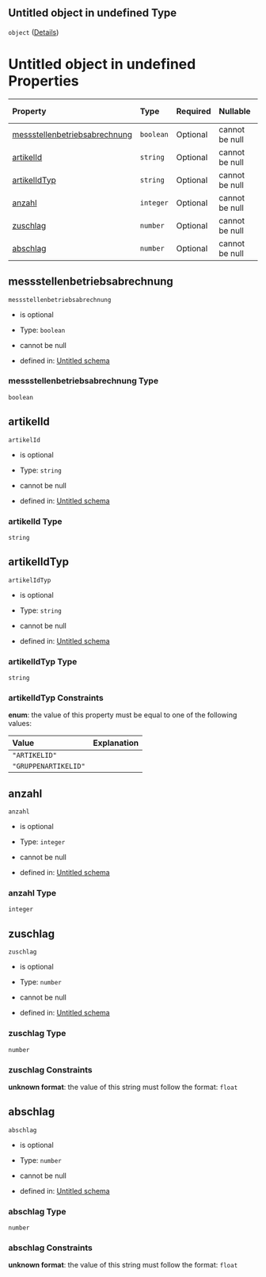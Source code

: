 ## Untitled object in undefined Type

`object` ([Details](messstellenbetriebsabrechnungsdaten.md))

# Untitled object in undefined Properties

| Property                                                        | Type      | Required | Nullable       | Defined by                                                                                                                                                                                                                                                                     |
| :-------------------------------------------------------------- | :-------- | :------- | :------------- | :----------------------------------------------------------------------------------------------------------------------------------------------------------------------------------------------------------------------------------------------------------------------------- |
| [messstellenbetriebsabrechnung](#messstellenbetriebsabrechnung) | `boolean` | Optional | cannot be null | [Untitled schema](messstellenbetriebsabrechnungsdaten-properties-messstellenbetriebsabrechnung.md "https://raw.githubusercontent.com/conuti-gmbh/bo4e-schema/master/schemas/v1/com/Messstellenbetriebsabrechnungsdaten.schema.json#/properties/messstellenbetriebsabrechnung") |
| [artikelId](#artikelid)                                         | `string`  | Optional | cannot be null | [Untitled schema](messstellenbetriebsabrechnungsdaten-properties-artikelid.md "https://raw.githubusercontent.com/conuti-gmbh/bo4e-schema/master/schemas/v1/com/Messstellenbetriebsabrechnungsdaten.schema.json#/properties/artikelId")                                         |
| [artikelIdTyp](#artikelidtyp)                                   | `string`  | Optional | cannot be null | [Untitled schema](artikelidtyp.md "https://raw.githubusercontent.com/conuti-gmbh/bo4e-schema/master/schemas/v1/enum/ArtikelIdTyp.schema.json#/properties/artikelIdTyp")                                                                                                        |
| [anzahl](#anzahl)                                               | `integer` | Optional | cannot be null | [Untitled schema](messstellenbetriebsabrechnungsdaten-properties-anzahl.md "https://raw.githubusercontent.com/conuti-gmbh/bo4e-schema/master/schemas/v1/com/Messstellenbetriebsabrechnungsdaten.schema.json#/properties/anzahl")                                               |
| [zuschlag](#zuschlag)                                           | `number`  | Optional | cannot be null | [Untitled schema](messstellenbetriebsabrechnungsdaten-properties-zuschlag.md "https://raw.githubusercontent.com/conuti-gmbh/bo4e-schema/master/schemas/v1/com/Messstellenbetriebsabrechnungsdaten.schema.json#/properties/zuschlag")                                           |
| [abschlag](#abschlag)                                           | `number`  | Optional | cannot be null | [Untitled schema](messstellenbetriebsabrechnungsdaten-properties-abschlag.md "https://raw.githubusercontent.com/conuti-gmbh/bo4e-schema/master/schemas/v1/com/Messstellenbetriebsabrechnungsdaten.schema.json#/properties/abschlag")                                           |

## messstellenbetriebsabrechnung



`messstellenbetriebsabrechnung`

*   is optional

*   Type: `boolean`

*   cannot be null

*   defined in: [Untitled schema](messstellenbetriebsabrechnungsdaten-properties-messstellenbetriebsabrechnung.md "https://raw.githubusercontent.com/conuti-gmbh/bo4e-schema/master/schemas/v1/com/Messstellenbetriebsabrechnungsdaten.schema.json#/properties/messstellenbetriebsabrechnung")

### messstellenbetriebsabrechnung Type

`boolean`

## artikelId



`artikelId`

*   is optional

*   Type: `string`

*   cannot be null

*   defined in: [Untitled schema](messstellenbetriebsabrechnungsdaten-properties-artikelid.md "https://raw.githubusercontent.com/conuti-gmbh/bo4e-schema/master/schemas/v1/com/Messstellenbetriebsabrechnungsdaten.schema.json#/properties/artikelId")

### artikelId Type

`string`

## artikelIdTyp



`artikelIdTyp`

*   is optional

*   Type: `string`

*   cannot be null

*   defined in: [Untitled schema](artikelidtyp.md "https://raw.githubusercontent.com/conuti-gmbh/bo4e-schema/master/schemas/v1/enum/ArtikelIdTyp.schema.json#/properties/artikelIdTyp")

### artikelIdTyp Type

`string`

### artikelIdTyp Constraints

**enum**: the value of this property must be equal to one of the following values:

| Value                | Explanation |
| :------------------- | :---------- |
| `"ARTIKELID"`        |             |
| `"GRUPPENARTIKELID"` |             |

## anzahl



`anzahl`

*   is optional

*   Type: `integer`

*   cannot be null

*   defined in: [Untitled schema](messstellenbetriebsabrechnungsdaten-properties-anzahl.md "https://raw.githubusercontent.com/conuti-gmbh/bo4e-schema/master/schemas/v1/com/Messstellenbetriebsabrechnungsdaten.schema.json#/properties/anzahl")

### anzahl Type

`integer`

## zuschlag



`zuschlag`

*   is optional

*   Type: `number`

*   cannot be null

*   defined in: [Untitled schema](messstellenbetriebsabrechnungsdaten-properties-zuschlag.md "https://raw.githubusercontent.com/conuti-gmbh/bo4e-schema/master/schemas/v1/com/Messstellenbetriebsabrechnungsdaten.schema.json#/properties/zuschlag")

### zuschlag Type

`number`

### zuschlag Constraints

**unknown format**: the value of this string must follow the format: `float`

## abschlag



`abschlag`

*   is optional

*   Type: `number`

*   cannot be null

*   defined in: [Untitled schema](messstellenbetriebsabrechnungsdaten-properties-abschlag.md "https://raw.githubusercontent.com/conuti-gmbh/bo4e-schema/master/schemas/v1/com/Messstellenbetriebsabrechnungsdaten.schema.json#/properties/abschlag")

### abschlag Type

`number`

### abschlag Constraints

**unknown format**: the value of this string must follow the format: `float`
